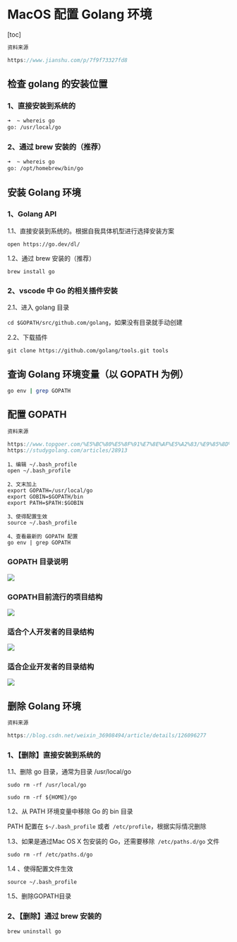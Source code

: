 # MacOS 配置 Golang 环境

[toc]

```javascript
资料来源

https://www.jianshu.com/p/7f9f73327fd8
```

## 检查 golang 的安装位置

### 1、直接安装到系统的

```bash
➜  ~ whereis go
go: /usr/local/go
```

### 2、通过 brew 安装的（推荐）

```bash
➜  ~ whereis go
go: /opt/homebrew/bin/go
```

## 安装 Golang 环境

### 1、Golang API

1.1、直接安装到系统的。根据自我具体机型进行选择安装方案

`open https://go.dev/dl/`

1.2、通过 brew 安装的（推荐）

`brew install go`

### 2、vscode 中 Go 的相关插件安装

2.1、进入 golang 目录

`cd $GOPATH/src/github.com/golang`，如果没有目录就手动创建

2.2、下载插件

`git clone https://github.com/golang/tools.git tools`

## 查询 Golang 环境变量（以 GOPATH 为例）

```bash
go env | grep GOPATH
```

## 配置 GOPATH

```javascript
资料来源

https://www.topgoer.com/%E5%BC%80%E5%8F%91%E7%8E%AF%E5%A2%83/%E9%85%8D%E7%BD%AEgopath.html
https://studygolang.com/articles/28913
```

```
1、编辑 ~/.bash_profile
open ~/.bash_profile 

2、文末加上
export GOPATH=/usr/local/go
export GOBIN=$GOPATH/bin
export PATH=$PATH:$GOBIN

3、使得配置生效
source ~/.bash_profile

4、查看最新的 GOPATH 配置
go env | grep GOPATH
```

### GOPATH 目录说明

![](https://www.topgoer.com/static/2/4.png)

### GOPATH目前流行的项目结构

![](https://www.topgoer.com/static/2/6.png)

### 适合个人开发者的目录结构

![](https://www.topgoer.com/static/2/5.png)

### 适合企业开发者的目录结构

![](https://www.topgoer.com/static/2/7.png)

## 删除 Golang 环境

```javascript
资料来源

https://blog.csdn.net/weixin_36908494/article/details/126096277
```

### 1、【删除】直接安装到系统的

1.1、删除 go 目录，通常为目录 /usr/local/go

`sudo rm -rf /usr/local/go`

`sudo rm -rf ${HOME}/go`

1.2、从 PATH 环境变量中移除 Go 的 bin 目录

PATH 配置在 `$~/.bash_profile` 或者` /etc/profile`，根据实际情况删除

1.3、如果是通过Mac OS X 包安装的 Go，还需要移除` /etc/paths.d/go` 文件

`sudo rm -rf /etc/paths.d/go`

1.4 、使得配置文件生效

`source ~/.bash_profile`

1.5、删除GOPATH目录

### 2、【删除】通过 brew 安装的

`brew uninstall go`

